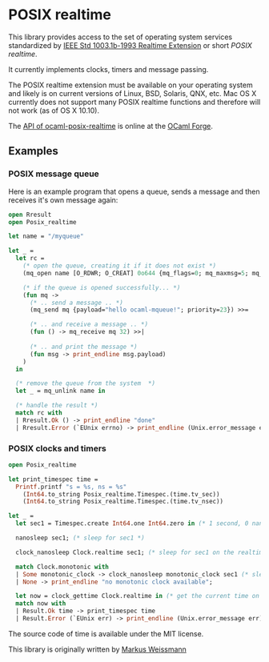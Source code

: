 # POSIX realtime

This library provides access to the set of operating system services standardized by [IEEE Std 1003.1b-1993 Realtime Extension](http://pubs.opengroup.org/onlinepubs/9699919799/functions/V2_chap02.html#tag_15_08) or short *POSIX realtime*.

It currently implements clocks, timers and message passing.

The POSIX realtime extension must be available on your operating system and likely is on current versions of Linux, BSD, Solaris, QNX, etc.
Mac OS X currently does not support many POSIX realtime functions and therefore will not work (as of OS X 10.10).

The [API of ocaml-posix-realtime](http://time.forge.ocamlcore.org/doc/) is online at the [OCaml Forge](https://forge.ocamlcore.org/).

## Examples

### POSIX message queue
Here is an example program that opens a queue, sends a message and then receives it's own message again:
```ocaml
open Rresult
open Posix_realtime

let name = "/myqueue"

let _ =
  let rc =
    (* open the queue, creating it if it does not exist *)
    (mq_open name [O_RDWR; O_CREAT] 0o644 {mq_flags=0; mq_maxmsg=5; mq_msgsize=32; mq_curmsgs=0}) >>=

    (* if the queue is opened successfully... *)
    (fun mq ->
      (* .. send a message .. *)
      (mq_send mq {payload="hello ocaml-mqueue!"; priority=23}) >>=

      (* .. and receive a message .. *)
      (fun () -> mq_receive mq 32) >>|
      
      (* .. and print the message *)
      (fun msg -> print_endline msg.payload)
    )
  in

  (* remove the queue from the system  *)
  let _ = mq_unlink name in

  (* handle the result *)
  match rc with
  | Rresult.Ok () -> print_endline "done"
  | Rresult.Error (`EUnix errno) -> print_endline (Unix.error_message errno)
```

### POSIX clocks and timers
```ocaml
open Posix_realtime

let print_timespec time =
  Printf.printf "s = %s, ns = %s"
    (Int64.to_string Posix_realtime.Timespec.(time.tv_sec))
    (Int64.to_string Posix_realtime.Timespec.(time.tv_nsec))

let _ =
  let sec1 = Timespec.create Int64.one Int64.zero in (* 1 second, 0 nanoseconds *)

  nanosleep sec1; (* sleep for sec1 *)

  clock_nanosleep Clock.realtime sec1; (* sleep for sec1 on the realtime clock *)

  match Clock.monotonic with
  | Some monotonic_clock -> clock_nanosleep monotonic_clock sec1 (* sleep for sec1 on the monotonic clock *)
  | None -> print_endline "no monotonic clock available";

  let now = clock_gettime Clock.realtime in (* get the current time on the realtime clock *)
  match now with
  | Result.Ok time -> print_timespec time
  | Result.Error (`EUnix err) -> print_endline (Unix.error_message err)
```

The source code of time is available under the MIT license.

This library is originally written by [Markus Weissmann](http://www.mweissmann.de/)

